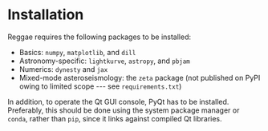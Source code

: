 # Installation

Reggae requires the following packages to be installed:

- Basics: `numpy`, `matplotlib`, and `dill`
- Astronomy-specific: `lightkurve`, `astropy`, and `pbjam`
- Numerics: `dynesty` and `jax`
- Mixed-mode asteroseismology: the `zeta` package (not published on PyPI owing to limited scope --- see `requirements.txt`)

In addition, to operate the Qt GUI console, PyQt has to be installed. Preferably, this should be done using the system package manager or `conda`, rather than `pip`, since it links against compiled Qt libraries.